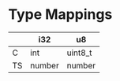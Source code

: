 # Type Mappings
|     | i32    | u8      |
| --- | ------ | ------- |
| C   | int    | uint8_t |
| TS  | number | number  |

